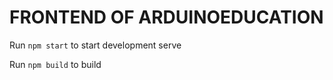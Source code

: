 # FRONTEND OF **ARDUINOEDUCATION**

Run `npm start` to start development serve

Run `npm build` to build 

